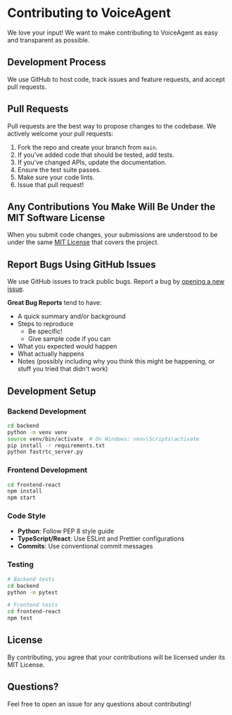 # Contributing to VoiceAgent

We love your input! We want to make contributing to VoiceAgent as easy and transparent as possible.

## Development Process

We use GitHub to host code, track issues and feature requests, and accept pull requests.

## Pull Requests

Pull requests are the best way to propose changes to the codebase. We actively welcome your pull requests:

1. Fork the repo and create your branch from `main`.
2. If you've added code that should be tested, add tests.
3. If you've changed APIs, update the documentation.
4. Ensure the test suite passes.
5. Make sure your code lints.
6. Issue that pull request!

## Any Contributions You Make Will Be Under the MIT Software License

When you submit code changes, your submissions are understood to be under the same [MIT License](LICENSE) that covers the project.

## Report Bugs Using GitHub Issues

We use GitHub issues to track public bugs. Report a bug by [opening a new issue](../../issues).

**Great Bug Reports** tend to have:

- A quick summary and/or background
- Steps to reproduce
  - Be specific!
  - Give sample code if you can
- What you expected would happen
- What actually happens
- Notes (possibly including why you think this might be happening, or stuff you tried that didn't work)

## Development Setup

### Backend Development

```bash
cd backend
python -m venv venv
source venv/bin/activate  # On Windows: venv\Scripts\activate
pip install -r requirements.txt
python fastrtc_server.py
```

### Frontend Development

```bash
cd frontend-react
npm install
npm start
```

### Code Style

- **Python**: Follow PEP 8 style guide
- **TypeScript/React**: Use ESLint and Prettier configurations
- **Commits**: Use conventional commit messages

### Testing

```bash
# Backend tests
cd backend
python -m pytest

# Frontend tests  
cd frontend-react
npm test
```

## License

By contributing, you agree that your contributions will be licensed under its MIT License.

## Questions?

Feel free to open an issue for any questions about contributing! 
